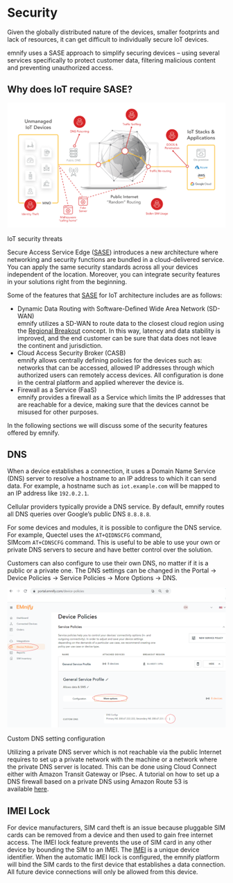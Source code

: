 # Security

Given the globally distributed nature of the devices, smaller footprints and lack of resources, it can get difficult to individually secure IoT devices.

emnify uses a SASE approach to simplify securing devices – using several services specifically to protect customer data, filtering malicious content and preventing unauthorized access.

## Why does IoT require SASE?

![IoT security threats](assets/security_threats.png)

IoT security threats

Secure Access Service Edge ([SASE](#sase)) introduces a new architecture where networking and security functions are bundled in a cloud-delivered service. You can apply the same security standards across all your devices independent of the location. Moreover, you can integrate security features in your solutions right from the beginning.

Some of the features that [SASE](#sase) for IoT architecture includes are as follows:

- Dynamic Data Routing with Software-Defined Wide Area Network (SD-WAN)  
emnify utilizes a SD-WAN to route data to the closest cloud region using the [Regional Breakout](#_regional_breakout) concept.
In this way, latency and data stability is improved, and the end customer can be sure that data does not leave the continent and jurisdiction.
- Cloud Access Security Broker (CASB)  
emnify allows centrally defining policies for the devices such as: networks that can be accessed, allowed IP addresses through which authorized users can remotely access devices.
All configuration is done in the central platform and applied wherever the device is.
- Firewall as a Service (FaaS)  
emnify provides a firewall as a Service which limits the IP addresses that are reachable for a device, making sure that the devices cannot be misused for other purposes.

In the following sections we will discuss some of the security features offered by emnify.

## DNS

When a device establishes a connection, it uses a Domain Name Service (DNS) server to resolve a hostname to an IP address to which it can send data. For example, a hostname such as `iot.example.com` will be mapped to an IP address like `192.0.2.1`.

Cellular providers typically provide a DNS service. By default, emnify routes all DNS queries over Google’s public DNS `8.8.8.8`.

For some devices and modules, it is possible to configure the DNS service.
For example, Quectel uses the `AT+QIDNSCFG` command, SIMcom `AT+CDNSCFG` command.
This is useful to be able to use your own or private DNS servers to secure and have better control over the solution.

Customers can also configure to use their own DNS, no matter if it is a public or a private one.
The DNS settings can be changed in the Portal → Device Policies → Service Policies → More Options → DNS.

![dns setting](assets/dns_setting.png)

Custom DNS setting configuration

Utilizing a private DNS server which is not reachable via the public Internet requires to set up a private network with the machine or a network where the private DNS server is located.
This can be done using Cloud Connect either with Amazon Transit Gateway or IPsec.
A tutorial on how to set up a DNS firewall based on a private DNS using Amazon Route 53 is available [here](https://www.emnify.com/en/developer-hub/dns-filtering).

## IMEI Lock

For device manufacturers, SIM card theft is an issue because pluggable SIM cards can be removed from a device and then used to gain free internet access. The IMEI lock feature prevents the use of SIM card in any other device by bounding the SIM to an IMEI. The [IMEI](#imei) is a unique device identifier. When the automatic IMEI lock is configured, the emnify platform will bind the SIM cards to the first device that establishes a data connection.
All future device connections will only be allowed from this device.
